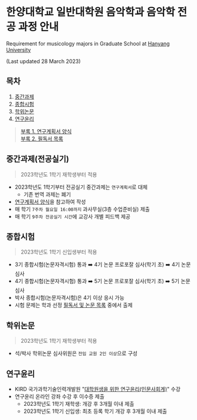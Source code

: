 # 한양대학교 일반대학원 음악학과 음악학 전공 과정 안내
Requirement for musicology majors in Graduate School at [Hanyang University](https://www.hanyang.ac.kr)

(Last updated 28 March 2023)

## 목차

1. [중간과제](#중간과제전공실기)
2. [종합시험](#종합시험)
3. [학위논문](#학위논문)
4. [연구윤리](#연구윤리)

> [부록 1. 연구계획서 양식](research-proposal.md)\
> [부록 2. 필독서 목록](musicology-must-reads.md)

## 중간과제(전공실기)
> 2023학년도 1학기 재학생부터 적용

* 2023학년도 1학기부터 전공실기 중간과제는 `연구계획서`로 대체
    * 기존 번역 과제는 폐기
* [연구계획서 양식](research-proposal.md)을 참고하여 작성
* 매 학기 `7주차 월요일 16:00까지` 과사무실(3층 수업준비실) 제출
* 매 학기 `9주차 전공실기 시간`에 교강사 개별 피드백 제공

## 종합시험
> 2023학년도 1학기 신입생부터 적용

* 3기 종합시험(논문자격시험) 통과 :arrow_right: 4기 논문 프로포잘 심사(학기 초) :arrow_right: 4기 논문 심사
* 4기 종합시험(논문자격시험) 통과 :arrow_right: 5기 논문 프로포잘 심사(학기 초) :arrow_right: 5기 논문 심사
* 박사 종합시험(논문자격시험)은 4기 이상 응시 가능
* 시험 문제는 학과 선정 [필독서 및 논문 목록](musicology-must-reads.md) 중에서 출제

## 학위논문
> 2023학년도 1학기 재학생부터 적용

* 석/박사 학위논문 심사위원은 `전임 교원 2인 이상`으로 구성

## 연구윤리

* KIRD 국가과학기술인력개발원 "[대학원생을 위한 연구윤리(인문사회계)](https://alpha-campus.kr/explore/7752247f-6ba6-4da3-b970-f4771108ca34)" 수강
* 연구윤리 온라인 강좌 수강 후 이수증 제출
    * 2023학년도 1학기 재학생: 개강 후 3개월 이내 제출
    * 2023학년도 1학기 신입생: 최초 등록 학기 개강 후 3개월 이내 제출
